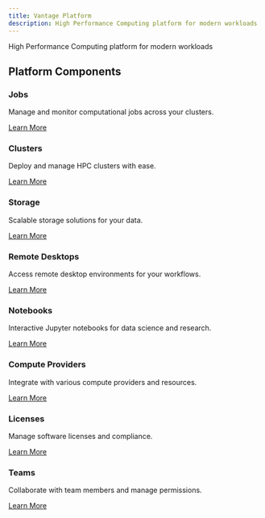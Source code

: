 ```yaml
---
title: Vantage Platform
description: High Performance Computing platform for modern workloads
---
```


High Performance Computing platform for modern workloads

## Platform Components

<div className="row">
  <div className="col col--6 margin-bottom--lg">
    <div className="card">
      <div className="card__header">
        <h3>Jobs</h3>
      </div>
      <div className="card__body">
        <p>Manage and monitor computational jobs across your clusters.</p>
        <a href="/platform/jobs/" className="button button--primary">Learn More</a>
      </div>
    </div>
  </div>
  <div className="col col--6 margin-bottom--lg">
    <div className="card">
      <div className="card__header">
        <h3>Clusters</h3>
      </div>
      <div className="card__body">
        <p>Deploy and manage HPC clusters with ease.</p>
        <a href="/platform/clusters/" className="button button--primary">Learn More</a>
      </div>
    </div>
  </div>
  <div className="col col--6 margin-bottom--lg">
    <div className="card">
      <div className="card__header">
        <h3>Storage</h3>
      </div>
      <div className="card__body">
        <p>Scalable storage solutions for your data.</p>
        <a href="/platform/storage/" className="button button--primary">Learn More</a>
      </div>
    </div>
  </div>
  <div className="col col--6 margin-bottom--lg">
    <div className="card">
      <div className="card__header">
        <h3>Remote Desktops</h3>
      </div>
      <div className="card__body">
        <p>Access remote desktop environments for your workflows.</p>
        <a href="/platform/remote-desktops/" className="button button--primary">Learn More</a>
      </div>
    </div>
  </div>
  <div className="col col--6 margin-bottom--lg">
    <div className="card">
      <div className="card__header">
        <h3>Notebooks</h3>
      </div>
      <div className="card__body">
        <p>Interactive Jupyter notebooks for data science and research.</p>
        <a href="/platform/notebooks/" className="button button--primary">Learn More</a>
      </div>
    </div>
  </div>
  <div className="col col--6 margin-bottom--lg">
    <div className="card">
      <div className="card__header">
        <h3>Compute Providers</h3>
      </div>
      <div className="card__body">
        <p>Integrate with various compute providers and resources.</p>
        <a href="/platform/compute-providers/" className="button button--primary">Learn More</a>
      </div>
    </div>
  </div>
  <div className="col col--6 margin-bottom--lg">
    <div className="card">
      <div className="card__header">
        <h3>Licenses</h3>
      </div>
      <div className="card__body">
        <p>Manage software licenses and compliance.</p>
        <a href="/platform/licenses/" className="button button--primary">Learn More</a>
      </div>
    </div>
  </div>
  <div className="col col--6 margin-bottom--lg">
    <div className="card">
      <div className="card__header">
        <h3>Teams</h3>
      </div>
      <div className="card__body">
        <p>Collaborate with team members and manage permissions.</p>
        <a href="/platform/teams/" className="button button--primary">Learn More</a>
      </div>
    </div>
  </div>
</div>